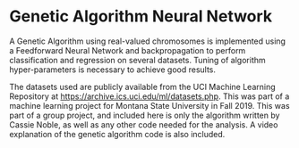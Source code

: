 # Genetic Algorithm Neural Network
A Genetic Algorithm using real-valued chromosomes is implemented using a Feedforward Neural Network and backpropagation to perform classification and regression on several datasets. Tuning of algorithm hyper-parameters is necessary to achieve good results. 

The datasets used are publicly available from the UCI Machine Learning Repository at https://archive.ics.uci.edu/ml/datasets.php. This was part of a machine learning project for Montana State University in Fall 2019. This was part of a group project, and included here is only the algorithm written by Cassie Noble, as well as any other code needed for the analysis. A video explanation of the genetic algorithm code is also included. 
